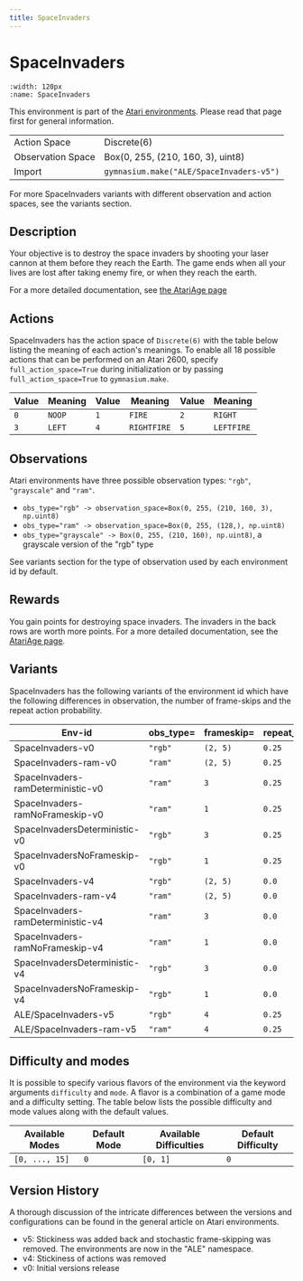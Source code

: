 ```yaml
---
title: SpaceInvaders
---
```


# SpaceInvaders

```{figure} ../../_static/videos/atari/space_invaders.gif
:width: 120px
:name: SpaceInvaders
```

This environment is part of the <a href='..'>Atari environments</a>. Please read that page first for general information.

|   |   |
|---|---|
| Action Space | Discrete(6) |
| Observation Space | Box(0, 255, (210, 160, 3), uint8) |
| Import | `gymnasium.make("ALE/SpaceInvaders-v5")` |

For more SpaceInvaders variants with different observation and action spaces, see the variants section.

## Description

Your objective is to destroy the space invaders by shooting your laser cannon at them before they reach the Earth. The game ends when all your lives are lost after taking enemy fire, or when they reach the earth.

For a more detailed documentation, see [the AtariAge page](https://atariage.com/manual_html_page.php?SoftwareLabelID=460)

## Actions

SpaceInvaders has the action space of `Discrete(6)` with the table below listing the meaning of each action's meanings.
To enable all 18 possible actions that can be performed on an Atari 2600, specify `full_action_space=True` during
initialization or by passing `full_action_space=True` to `gymnasium.make`.

| Value   | Meaning   | Value   | Meaning     | Value   | Meaning    |
|---------|-----------|---------|-------------|---------|------------|
| `0`     | `NOOP`    | `1`     | `FIRE`      | `2`     | `RIGHT`    |
| `3`     | `LEFT`    | `4`     | `RIGHTFIRE` | `5`     | `LEFTFIRE` |

## Observations

Atari environments have three possible observation types: `"rgb"`, `"grayscale"` and `"ram"`.

- `obs_type="rgb" -> observation_space=Box(0, 255, (210, 160, 3), np.uint8)`
- `obs_type="ram" -> observation_space=Box(0, 255, (128,), np.uint8)`
- `obs_type="grayscale" -> Box(0, 255, (210, 160), np.uint8)`, a grayscale version of the "rgb" type

See variants section for the type of observation used by each environment id by default.

## Rewards
You gain points for destroying space invaders. The invaders in the back rows are worth more points. For a more detailed documentation, see the [AtariAge page](https://atariage.com/manual_html_page.php?SoftwareLabelID=460).

## Variants

SpaceInvaders has the following variants of the environment id which have the following differences in observation,
the number of frame-skips and the repeat action probability.

| Env-id                            | obs_type=   | frameskip=   | repeat_action_probability=   |
|-----------------------------------|-------------|--------------|------------------------------|
| SpaceInvaders-v0                  | `"rgb"`     | `(2, 5)`     | `0.25`                       |
| SpaceInvaders-ram-v0              | `"ram"`     | `(2, 5)`     | `0.25`                       |
| SpaceInvaders-ramDeterministic-v0 | `"ram"`     | `3`          | `0.25`                       |
| SpaceInvaders-ramNoFrameskip-v0   | `"ram"`     | `1`          | `0.25`                       |
| SpaceInvadersDeterministic-v0     | `"rgb"`     | `3`          | `0.25`                       |
| SpaceInvadersNoFrameskip-v0       | `"rgb"`     | `1`          | `0.25`                       |
| SpaceInvaders-v4                  | `"rgb"`     | `(2, 5)`     | `0.0`                        |
| SpaceInvaders-ram-v4              | `"ram"`     | `(2, 5)`     | `0.0`                        |
| SpaceInvaders-ramDeterministic-v4 | `"ram"`     | `3`          | `0.0`                        |
| SpaceInvaders-ramNoFrameskip-v4   | `"ram"`     | `1`          | `0.0`                        |
| SpaceInvadersDeterministic-v4     | `"rgb"`     | `3`          | `0.0`                        |
| SpaceInvadersNoFrameskip-v4       | `"rgb"`     | `1`          | `0.0`                        |
| ALE/SpaceInvaders-v5              | `"rgb"`     | `4`          | `0.25`                       |
| ALE/SpaceInvaders-ram-v5          | `"ram"`     | `4`          | `0.25`                       |

## Difficulty and modes

It is possible to specify various flavors of the environment via the keyword arguments `difficulty` and `mode`.
A flavor is a combination of a game mode and a difficulty setting. The table below lists the possible difficulty and mode values
along with the default values.

| Available Modes   | Default Mode   | Available Difficulties   | Default Difficulty   |
|-------------------|----------------|--------------------------|----------------------|
| `[0, ..., 15]`    | `0`            | `[0, 1]`                 | `0`                  |

## Version History

A thorough discussion of the intricate differences between the versions and configurations can be found in the general article on Atari environments.

* v5: Stickiness was added back and stochastic frame-skipping was removed. The environments are now in the "ALE" namespace.
* v4: Stickiness of actions was removed
* v0: Initial versions release
